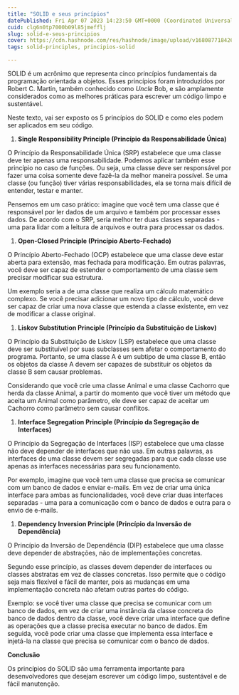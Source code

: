 ```yaml
---
title: "SOLID e seus princípios"
datePublished: Fri Apr 07 2023 14:23:50 GMT+0000 (Coordinated Universal Time)
cuid: clg6n0tp7000b09l85jmefflj
slug: solid-e-seus-principios
cover: https://cdn.hashnode.com/res/hashnode/image/upload/v1680877184264/f9f4dabb-e8ed-482a-890f-38e4a5cd76e9.webp
tags: solid-principles, principios-solid

---
```


SOLID é um acrônimo que representa cinco princípios fundamentais da programação orientada a objetos. Esses princípios foram introduzidos por Robert C. Martin, também conhecido como *Uncle* Bob, e são amplamente considerados como as melhores práticas para escrever um código limpo e sustentável.

Neste texto, vai ser exposto os 5 princípios do SOLID e como eles podem ser aplicados em seu código.

1. **Single Responsibility Principle (Princípio da Responsabilidade Única)**
    

O Princípio da Responsabilidade Única (SRP) estabelece que uma classe deve ter apenas uma responsabilidade. Podemos aplicar também esse princípio no caso de funções. Ou seja, uma classe deve ser responsável por fazer uma coisa somente deve fazê-la da melhor maneira possível. Se uma classe (ou função) tiver várias responsabilidades, ela se torna mais difícil de entender, testar e manter.

Pensemos em um caso prático: imagine que você tem uma classe que é responsável por ler dados de um arquivo e também por processar esses dados. De acordo com o SRP, seria melhor ter duas classes separadas - uma para lidar com a leitura de arquivos e outra para processar os dados.

1. **Open-Closed Principle (Princípio Aberto-Fechado)**
    

O Princípio Aberto-Fechado (OCP) estabelece que uma classe deve estar aberta para extensão, mas fechada para modificação. Em outras palavras, você deve ser capaz de estender o comportamento de uma classe sem precisar modificar sua estrutura.

Um exemplo seria a de uma classe que realiza um cálculo matemático complexo. Se você precisar adicionar um novo tipo de cálculo, você deve ser capaz de criar uma nova classe que estenda a classe existente, em vez de modificar a classe original.

1. **Liskov Substitution Principle (Princípio da Substituição de Liskov)**
    

O Princípio da Substituição de Liskov (LSP) estabelece que uma classe deve ser substituível por suas subclasses sem afetar o comportamento do programa. Portanto, se uma classe A é um subtipo de uma classe B, então os objetos da classe A devem ser capazes de substituir os objetos da classe B sem causar problemas.

Considerando que você crie uma classe Animal e uma classe Cachorro que herda da classe Animal, a partir do momento que você tiver um método que aceita um Animal como parâmetro, ele deve ser capaz de aceitar um Cachorro como parâmetro sem causar conflitos.

1. **Interface Segregation Principle (Princípio da Segregação de Interfaces)**
    

O Princípio da Segregação de Interfaces (ISP) estabelece que uma classe não deve depender de interfaces que não usa. Em outras palavras, as interfaces de uma classe devem ser segregadas para que cada classe use apenas as interfaces necessárias para seu funcionamento.

Por exemplo, imagine que você tem uma classe que precisa se comunicar com um banco de dados e enviar e-mails. Em vez de criar uma única interface para ambas as funcionalidades, você deve criar duas interfaces separadas - uma para a comunicação com o banco de dados e outra para o envio de e-mails.

1. **Dependency Inversion Principle (Princípio da Inversão de Dependência)**
    

O Princípio da Inversão de Dependência (DIP) estabelece que uma classe deve depender de abstrações, não de implementações concretas.

Segundo esse princípio, as classes devem depender de interfaces ou classes abstratas em vez de classes concretas. Isso permite que o código seja mais flexível e fácil de manter, pois as mudanças em uma implementação concreta não afetam outras partes do código.

Exemplo: se você tiver uma classe que precisa se comunicar com um banco de dados, em vez de criar uma instância da classe concreta do banco de dados dentro da classe, você deve criar uma interface que define as operações que a classe precisa executar no banco de dados. Em seguida, você pode criar uma classe que implementa essa interface e injetá-la na classe que precisa se comunicar com o banco de dados.

**Conclusão**

Os princípios do SOLID são uma ferramenta importante para desenvolvedores que desejam escrever um código limpo, sustentável e de fácil manutenção.